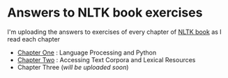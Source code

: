# Answers to NLTK book exercises


I'm uploading the answers to exercises of every chapter of [NLTK book](https://www.nltk.org/book/) as I read each chapter  

* [Chapter One](https://github.com/NH-Verse/NLTK_book_exercises/blob/master/chp1_exercises.ipynb) : Language Processing and Python
* [Chapter Two](https://github.com/NH-Verse/NLTK_book_exercises/blob/master/chp2_exercises.ipynb) : Accessing Text Corpora and Lexical Resources
* Chapter Three (*will be uploaded soon*)
